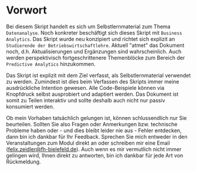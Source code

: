 # Vorwort

Bei diesem Skript handelt es sich um Selbstlernmaterial zum Thema `Datenanalyse`. Noch konkreter beschäftigt sich dieses Skript mit `Business Analytics`. Das Skript wurde neu konzipiert und richtet sich explizit an `Studierende der Betriebswirtschaftlehre`. Aktuell "atmet" das Dokument noch, d.h. Aktualisierungen und Ergänzungen sind wahrscheinlich. Auch werden perspektivisch fortgeschrittenere Themenblöcke zum Bereich der `Predictive Analytics` hinzukommen. 

Das Skript ist explizit mit dem Ziel verfasst, als Selbstlernmaterial verwendet zu werden. Zumindest ist dies beim Verfassen des Skripts immer meine ausdrückliche Intention gewesen. Alle Code-Beispiele können via Knopfdruck selbst ausprobiert und adaptiert werden. Das Dokument ist somit zu Teilen interaktiv und sollte deshalb auch nicht nur passiv konsumiert werden. 

Ob mein Vorhaben tatsächlich gelungen ist, können schlussendlich nur Sie beurteilen. Sollten Sie also Fragen oder Anmerkungen bzw. technische Probleme haben oder - und dies bleibt leider nie aus - Fehler entdecken, dann bin ich dankbar für Ihr Feedback. Sprechen Sie mich entweder in den Veranstaltungen zum Modul direkt an oder schreiben mir eine Email (felix.zeidler@fh-bielefeld.de). Auch wenn es mir vermutlich nicht immer gelingen wird, Ihnen direkt zu antworten, bin ich dankbar für jede Art von Rückmeldung. 




